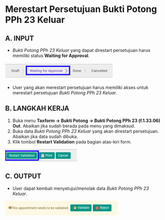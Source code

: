 # Merestart Persetujuan Bukti Potong PPh 23 Keluar

## A. INPUT

* *Bukti Potong PPh 23 Keluar* yang dapat direstart persetujuan harus memiliki status **Waiting for Approval**.

![](../../img/bukpot-pph-23-keluar/status-waiting-for-approval.png)

* User yang akan merestart persetujuan harus memiliki akses untuk merestart persetujuan *Bukti Potong PPh 23 Keluar*.

## B. LANGKAH KERJA

1. Buka menu **Taxform -> Bukti Potong -> Bukti Potong PPh 23 (f.1.33.06) Out**. Abaikan jika sudah berada pada menu yang dimaksud.
2. Buka data *Bukti Potong PPh 23 Keluar* yang akan direstart persetujuan. Abaikan jika data sudah dibuka.
3. Klik tombol **Restart Validation** pada bagian atas-kiri form.

![](../../img/bukpot-pph-23-keluar/tombol-restart-validation.png)

## C. OUTPUT

* User dapat kembali menyetujui/menolak data *Bukti Potong PPh 23 Keluar*.

![](../../img/bukpot-pph-23-keluar/output-restart-persetujuan.png)

